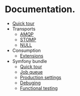 # Documentation.

* [Quick tour](quick_tour.md)
* Transports
    - [AMQP](amqp_transport.md)
    - [STOMP](stomp_transport.md)
    - [NULL](null_transport.md)
* Consumption
    - [Extensions](consumption/extensions.md)
* Symfony bundle
    - [Quick tour](bundle/quick_tour.md)
    - [Job queue](bundle/job_queue.md)
    - [Production settings](bundle/production_settings.md)
    - [Debuging](bundle/debuging.md)
    - [Functional testing](bundle/functional_testing.md)